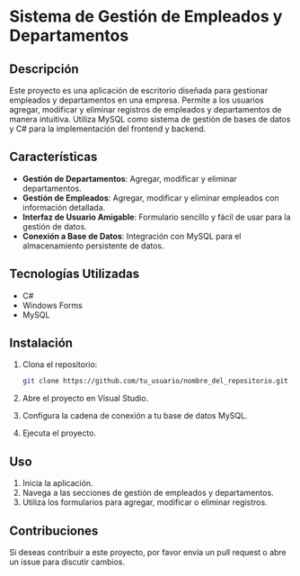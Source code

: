 # Sistema de Gestión de Empleados y Departamentos

## Descripción

Este proyecto es una aplicación de escritorio diseñada para gestionar empleados y departamentos en una empresa. Permite a los usuarios agregar, modificar y eliminar registros de empleados y departamentos de manera intuitiva. Utiliza MySQL como sistema de gestión de bases de datos y C# para la implementación del frontend y backend.

## Características

- **Gestión de Departamentos**: Agregar, modificar y eliminar departamentos.
- **Gestión de Empleados**: Agregar, modificar y eliminar empleados con información detallada.
- **Interfaz de Usuario Amigable**: Formulario sencillo y fácil de usar para la gestión de datos.
- **Conexión a Base de Datos**: Integración con MySQL para el almacenamiento persistente de datos.

## Tecnologías Utilizadas

- C#
- Windows Forms
- MySQL

## Instalación

1. Clona el repositorio:
   ```bash
   git clone https://github.com/tu_usuario/nombre_del_repositorio.git
   ```

2. Abre el proyecto en Visual Studio.

3. Configura la cadena de conexión a tu base de datos MySQL.

4. Ejecuta el proyecto.

## Uso

1. Inicia la aplicación.
2. Navega a las secciones de gestión de empleados y departamentos.
3. Utiliza los formularios para agregar, modificar o eliminar registros.

## Contribuciones

Si deseas contribuir a este proyecto, por favor envía un pull request o abre un issue para discutir cambios.
